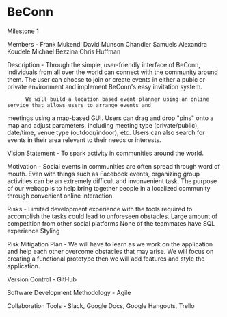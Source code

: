 # BeConn

Milestone 1


Members - Frank Mukendi
	  David Munson
	  Chandler Samuels
	  Alexandra Koudele
	  Michael Bezzina
	  Chris Huffman


Description - Through the simple, user-friendly interface of BeConn, individuals  from all over the world can connect with the community around them.  The user can choose to join or create events in either a pubic or private environment and
implement BeConn's easy invitation system.

	      We will build a location based event planner using an online service that allows users to arrange events and
meetings using a map-based GUI.  Users can drag and drop "pins" onto a map and adjust parameters, including meeting type
(private/public), date/time, venue type (outdoor/indoor), etc.  Users can also search for events in their area relevant to their needs or interests.


Vision Statement - To spark activity in communities around the world.


Motivation - Social events in communities are often spread through word of mouth.  Even with things such as Facebook events, organizing group activities can be an extremely difficult and invonvenient task.  The purpose of our webapp is to help
bring together people in a localized community through convenient online interaction.


Risks - Limited development experience with the tools required to accomplish the tasks could lead to unforeseen obstacles.
	Large amount of competition from other social platforms
	None of the teammates have SQL experience
	Styling


Risk Mitigation Plan - We will have to learn as we work on the application and help each other overcome obstacles that may
arise.  We will focus on creating a functional prototype then we will add features and style the application.


Version Control - GitHub


Software Development Methodology - Agile


Collaboration Tools - Slack, Google Docs, Google Hangouts, Trello
